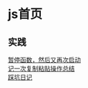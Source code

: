 # js首页

## 实践

[暂停函数，然后又再次启动](./pause-and-start-fn)  
[记一次复制粘贴操作总结](./copy-and-paste)  
[踩坑日记](./bug-diary)  